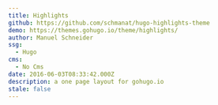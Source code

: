 ```yaml
---
title: Highlights
github: https://github.com/schmanat/hugo-highlights-theme
demo: https://themes.gohugo.io/theme/highlights/
author: Manuel Schneider
ssg:
  - Hugo
cms:
  - No Cms
date: 2016-06-03T08:33:42.000Z
description: a one page layout for gohugo.io
stale: false
---
```

